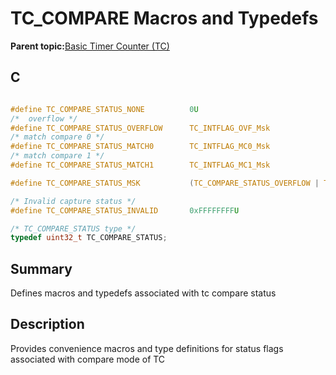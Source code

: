 # TC\_COMPARE Macros and Typedefs

**Parent topic:**[Basic Timer Counter \(TC\)](GUID-D805E0EA-6923-41A3-A27E-5A159783D12C.md)

## C

```c

#define TC_COMPARE_STATUS_NONE          0U
/*  overflow */
#define TC_COMPARE_STATUS_OVERFLOW      TC_INTFLAG_OVF_Msk
/* match compare 0 */
#define TC_COMPARE_STATUS_MATCH0        TC_INTFLAG_MC0_Msk
/* match compare 1 */
#define TC_COMPARE_STATUS_MATCH1        TC_INTFLAG_MC1_Msk

#define TC_COMPARE_STATUS_MSK           (TC_COMPARE_STATUS_OVERFLOW | TC_COMPARE_STATUS_MATCH0 | TC_COMPARE_STATUS_MATCH1)

/* Invalid capture status */
#define TC_COMPARE_STATUS_INVALID       0xFFFFFFFFU

/* TC_COMPARE_STATUS type */
typedef uint32_t TC_COMPARE_STATUS;

```

## Summary

Defines macros and typedefs associated with tc compare status

## Description

Provides convenience macros and type definitions for status flags associated with compare mode of TC

